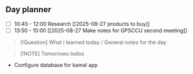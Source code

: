 ## Day planner

- [ ] 10:40 - 12:00 Research [[2025-08-27 products to buy]]
- [ ] 13:50 - 15:00 [[2025-08-27 Make notes for GPSCCU second meeting]]

> [!Question] What i learned today / General notes for the day

> [!NOTE] Tomorrows todos
- Configure database for kamal app